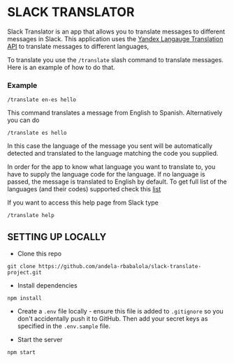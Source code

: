 # SLACK TRANSLATOR
Slack Translator is an app that allows you to translate messages to different messages in Slack. This application uses the [Yandex Langauge Translation API](https://tech.yandex.com/translate/) to translate messages to different languages,

To translate you use the `/translate` slash command to translate messages. Here is an example of how to do that.

### Example
```
/translate en-es hello
```
This command translates a message from English to Spanish. Alternatively you can do

```
/translate es hello
```
In this case the language of the message you sent will be automatically detected and translated to the language matching the code you supplied.

In order for the app to know what language you want to translate to, you have to supply the language code for the language. If no language is passed, the message is translated to English by default. To get full list of the languages (and their codes) supported check this [list](https://tech.yandex.com/translate/doc/dg/concepts/api-overview-docpage/)

If you want to access this help page from Slack type

```
/translate help
```

## SETTING UP LOCALLY
- Clone this repo
```
git clone https://github.com/andela-rbabalola/slack-translate-project.git
```

- Install dependencies
```
npm install
```

- Create a `.env` file locally - ensure this file is added to `.gitignore` so you don't accidentally push it to GitHub. Then add your secret keys as specified in the `.env.sample` file.

- Start the server
```
npm start
```
